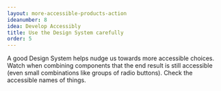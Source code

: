 ```yaml
---
layout: more-accessible-products-action
ideanumber: 8
idea: Develop Accessibly
title: Use the Design System carefully
order: 5
---
```


A good Design System helps nudge us towards more accessible choices. Watch when combining components that the end result is still accessible (even small combinations like groups of radio buttons). Check the accessible names of things.